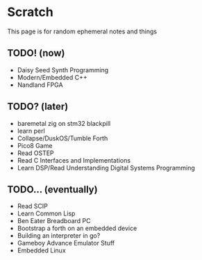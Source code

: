 # Scratch
This page is for random ephemeral notes and things

## TODO! (now)
- Daisy Seed Synth Programming
- Modern/Embedded C++
- Nandland FPGA

## TODO? (later)
- baremetal zig on stm32 blackpill
- learn perl
- Collapse/DuskOS/Tumble Forth
- Pico8 Game
- Read OSTEP
- Read C Interfaces and Implementations
- Learn DSP/Read Understanding Digital Systems Programming

## TODO... (eventually)
- Read SCIP
- Learn Common Lisp
- Ben Eater Breadboard PC
- Bootstrap a forth on an embedded device
- Building an interpreter in go?
- Gameboy Advance Emulator Stuff
- Embedded Linux
